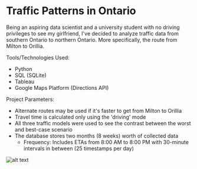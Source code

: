 # Traffic Patterns in Ontario

Being an aspiring data scientist and a university student with no driving privileges to see my girlfriend, I've decided to analyze traffic data from southern Ontario to northern Ontario. More specifically, the route from Milton to Orillia. 

Tools/Technologies Used:
- Python
- SQL (SQLite)
- Tableau
- Google Maps Platform (Directions API)

Project Parameters:
- Alternate routes may be used if it's faster to get from Milton to Orillia
- Travel time is calculated only using the 'driving' mode
- All three traffic models were used to see the contrast between the worst and best-case scenario
- The database stores two months (8 weeks) worth of collected data
    - Frequency: Includes ETAs from 8:00 AM to 8:00 PM with 30-minute intervals in between (25 timestamps per day)
  
![alt text](https://github.com/jobcabanto/Traffic-PatternsIn-Ontario/blob/main/Main.png)

